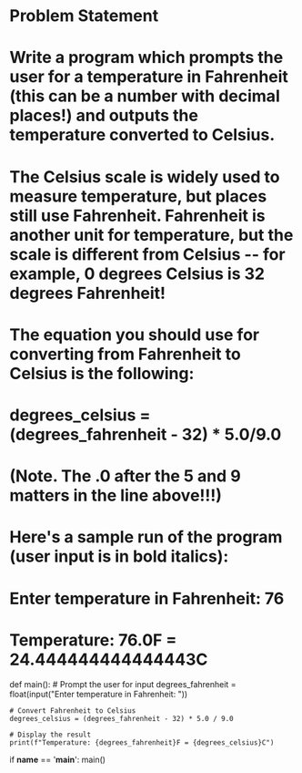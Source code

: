 # Problem Statement
# Write a program which prompts the user for a temperature in Fahrenheit (this can be a number with decimal places!) and outputs the temperature converted to Celsius.

# The Celsius scale is widely used to measure temperature, but places still use Fahrenheit. Fahrenheit is another unit for temperature, but the scale is different from Celsius -- for example, 0 degrees Celsius is 32 degrees Fahrenheit!

# The equation you should use for converting from Fahrenheit to Celsius is the following:

# degrees_celsius = (degrees_fahrenheit - 32) * 5.0/9.0

# (Note. The .0 after the 5 and 9 matters in the line above!!!)

# Here's a sample run of the program (user input is in bold italics):

# Enter temperature in Fahrenheit: 76

# Temperature: 76.0F = 24.444444444444443C
def main():
    # Prompt the user for input
    degrees_fahrenheit = float(input("Enter temperature in Fahrenheit: "))
    
    # Convert Fahrenheit to Celsius
    degrees_celsius = (degrees_fahrenheit - 32) * 5.0 / 9.0
    
    # Display the result
    print(f"Temperature: {degrees_fahrenheit}F = {degrees_celsius}C")

if __name__ == '__main__':
    main()

